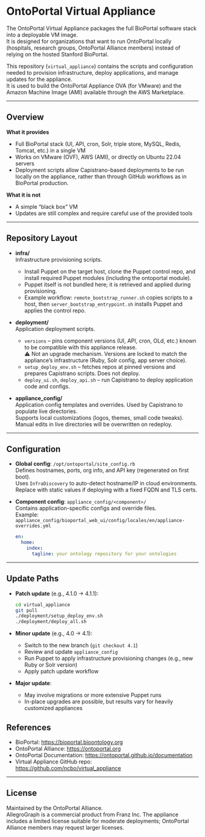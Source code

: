 # OntoPortal Virtual Appliance

The OntoPortal Virtual Appliance packages the full BioPortal software stack into a deployable VM image.  
It is designed for organizations that want to run OntoPortal locally (hospitals, research groups, OntoPortal Alliance members) instead of relying on the hosted Stanford BioPortal.

This repository (`virtual_appliance`) contains the scripts and configuration needed to provision infrastructure, deploy applications, and manage updates for the appliance.  
It is used to build the OntoPortal Appliance OVA (for VMware) and the Amazon Machine Image (AMI) available through the AWS Marketplace.

---

## Overview

**What it provides**
- Full BioPortal stack (UI, API, cron, Solr, triple store, MySQL, Redis, Tomcat, etc.) in a single VM  
- Works on VMware (OVF), AWS (AMI), or directly on Ubuntu 22.04 servers  
- Deployment scripts allow Capistrano-based deployments to be run locally on the appliance, rather than through GitHub workflows as in BioPortal production.

**What it is not**
- A simple “black box” VM  
- Updates are still complex and require careful use of the provided tools  

---

## Repository Layout

- **infra/**  
  Infrastructure provisioning scripts.  
  - Install Puppet on the target host, clone the Puppet control repo, and install required Puppet modules (including the ontoportal module).  
  - Puppet itself is not bundled here; it is retrieved and applied during provisioning.  
  - Example workflow: `remote_bootstrap_runner.sh` copies scripts to a host, then `server_bootstrap_entrypoint.sh` installs Puppet and applies the control repo.  

- **deployment/**  
  Application deployment scripts.  
  - `versions` – pins component versions (UI, API, cron, OLd, etc.) known to be compatible with this appliance release.  
    ⚠️ Not an upgrade mechanism. Versions are locked to match the appliance’s infrastructure (Ruby, Solr config, app server choice).  
  - `setup_deploy_env.sh` – fetches repos at pinned versions and prepares Capistrano scripts. Does not deploy.  
  - `deploy_ui.sh`, `deploy_api.sh` – run Capistrano to deploy application code and configs.  

- **appliance_config/**  
  Application config templates and overrides. Used by Capistrano to populate live directories.  
  Supports local customizations (logos, themes, small code tweaks).  
  Manual edits in live directories will be overwritten on redeploy.  

---

## Configuration

- **Global config**: `/opt/ontoportal/site_config.rb`  
  Defines hostnames, ports, org info, and API key (regenerated on first boot).  
  Uses `InfraDiscovery` to auto-detect hostname/IP in cloud environments.  
  Replace with static values if deploying with a fixed FQDN and TLS certs.  

- **Component config**: `appliance_config/<component>/`  
  Contains application-specific configs and override files.  
  Example:  `appliance_config/bioportal_web_ui/config/locales/en/appliance-overrides.yml`
  ```yaml
  en:
    home:
      index:
        tagline: your ontology repository for your ontologies
  ```

---

## Update Paths

- **Patch update** (e.g., 4.1.0 → 4.1.1):  
  ```bash
  cd virtual_appliance
  git pull
  ./deployment/setup_deploy_env.sh
  ./deployment/deploy_all.sh
  ```

- **Minor update** (e.g., 4.0 → 4.1):  
  - Switch to the new branch (`git checkout 4.1`)  
  - Review and update `appliance_config`  
  - Run Puppet to apply infrastructure provisioning changes (e.g., new Ruby or Solr version)  
  - Apply patch update workflow  

- **Major update**:  
  - May involve migrations or more extensive Puppet runs  
  - In-place upgrades are possible, but results vary for heavily customized appliances  

## References

- BioPortal: https://bioportal.bioontology.org  
- OntoPortal Alliance: https://ontoportal.org  
- OntoPortal Documentation: https://ontoportal.github.io/documentation  
- Virtual Appliance GitHub repo: https://github.com/ncbo/virtual_appliance  

---

## License

Maintained by the OntoPortal Alliance.  
AllegroGraph is a commercial product from Franz Inc. The appliance includes a limited license suitable for moderate deployments; OntoPortal Alliance members may request larger licenses.


